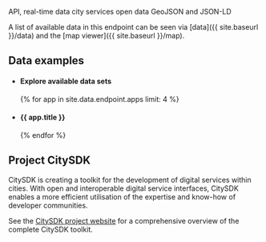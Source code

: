 ---
---

API, real-time data city services open data
GeoJSON and JSON-LD

A list of available data in this endpoint can be seen via [data]({{ site.baseurl }}/data) and the [map viewer]({{ site.baseurl }}/map).

## Data examples

<ul id="apps">
<li>
  <h4>Explore available data sets</h4>
  <a class="image-link" href="{{ site.baseurl}}/map#{{ site.data.endpoint.examples[0].url }}" style="background-image: url({{ site.baseurl }}/images/apps/map.jpg)"></a>
</li>
{% for app in site.data.endpoint.apps limit: 4 %}
<li>
  <h4>{{ app.title }}</h4>
  <a class="image-link" href="{{ site.baseurl}}/apps#{{ app.name }}" style="background-image: url({{ site.baseurl }}/images/apps/{{ app.name }}.jpg)"></a>
</li>
</a>
{% endfor %}
</ul>

## Project CitySDK

CitySDK is creating a toolkit for the development of digital services within cities. With open and interoperable digital service interfaces, CitySDK enables a more efficient utilisation of the expertise and know-how of developer communities.

See the [CitySDK project website](http://www.citysdk.eu/) for a comprehensive overview of the complete CitySDK toolkit.